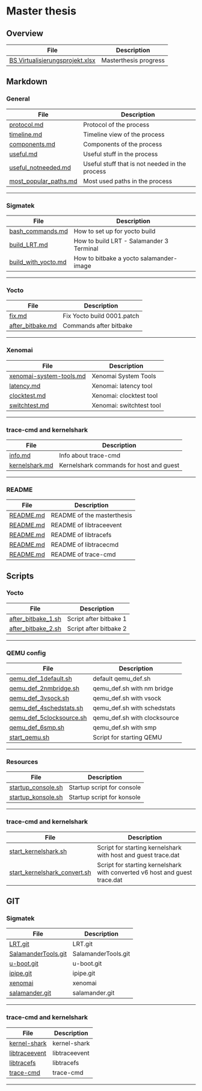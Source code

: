 # Master thesis 
## Overview
| File       | Description |
|------------|-------|
| <a href="BS Virtualisierungsprojekt.xlsx" target="_blank">BS Virtualisierungsprojekt.xlsx</a>   | Masterthesis progress |

## Markdown
### General
| File       | Description |
|------------|-------|
| <a href="protocol.md" target="_blank">protocol.md</a>   | Protocol of the process |
| <a href="timeline.md" target="_blank">timeline.md</a>   | Timeline view of the process |
| <a href="components.md" target="_blank">components.md</a>   | Components of the process |
| <a href="useful.md" target="_blank">useful.md</a>   | Useful stuff in the process |
| <a href="useful_notneeded.md" target="_blank">useful_notneeded.md</a>   | Useful stuff that is not needed in the process |
| <a href="most_popular_paths.md" target="_blank">most_popular_paths.md</a>   | Most used paths in the process |

<hr>

### Sigmatek 
| File       | Description |
|------------|-------|
| <a href="sigmatek/bash_commands.md" target="_blank">bash_commands.md</a>   | How to set up for yocto build |
| <a href="sigmatek/build_LRT.md" target="_blank">build_LRT.md</a>   | How to build LRT - Salamander 3 Terminal |
| <a href="sigmatek/build_with_yocto.md" target="_blank">build_with_yocto.md</a>  | How to bitbake a yocto salamander-image |

<hr>

### Yocto
| File       | Description |
|------------|-------|
| <a href="yocto/fix.md" target="_blank">fix.md</a>   | Fix Yocto build 0001.patch |
| <a href="yocto/after_bitbake.md" target="_blank">after_bitbake.md</a>   | Commands after bitbake |

<hr>

### Xenomai
| File       | Description |
|------------|-------|
| <a href="xenomai-system-tools.md" target="_blank">xenomai-system-tools.md</a>   | Xenomai System Tools |
| <a href="xenomai/latency.md" target="_blank">latency.md</a>   | Xenomai: latency tool |
| <a href="xenomai/clocktest.md" target="_blank">clocktest.md</a>   | Xenomai: clocktest tool |
| <a href="xenomai/switchtest.md" target="_blank">switchtest.md</a>   | Xenomai: switchtest tool |

<hr>

### trace-cmd and kernelshark
| File       | Description |
|------------|-------|
| <a href="trace-cmd/analysis/info.md" target="_blank">info.md</a>   | Info about trace-cmd |
| <a href="trace-cmd/analysis/kernelshark.md" target="_blank">kernelshark.md</a>   | Kernelshark commands for host and guest |

<hr>

### README 
| File       | Description |
|------------|-------|
| <a href="../README.md" target="_blank">README.md</a>   | README of the masterthesis |
| <a href="trace-cmd/LTS/libtraceevent-1.8.2/README.md" target="_blank">README.md</a>   | README of libtraceevent |
| <a href="trace-cmd/LTS/libtracefs-1.8.0/README.md" target="_blank">README.md</a>   | README of libtracefs |
| <a href="trace-cmd/LTS/trace-cmd-libtracecmd-1.5.1/README.md" target="_blank">README.md</a>   | README of libtracecmd |
| <a href="trace-cmd/LTS/trace-cmd-v3.2/README.md" target="_blank">README.md</a>   | README of trace-cmd |


## Scripts
### Yocto
| File       | Description |
|------------|-------|
| <a href="yocto/after_bitbake_1.sh" target="_blank">after_bitbake_1.sh</a>   | Script after bitbake 1 |
| <a href="yocto/after_bitbake_2.sh" target="_blank">after_bitbake_2.sh</a>   | Script after bitbake 2 |

<hr>

### QEMU config
| File       | Description |
|------------|-------|
| <a href="resources/QEMU/qemu_def_1default.sh" target="_blank">qemu_def_1default.sh</a> | default qemu_def.sh  |
| <a href="resources/QEMU/qemu_def_2nmbridge.sh.sh" target="_blank">qemu_def_2nmbridge.sh</a> | qemu_def.sh with nm bridge  |
| <a href="resources/QEMU/qemu_def_3vsock.sh" target="_blank">qemu_def_3vsock.sh</a> |qemu_def.sh with vsock |
| <a href="resources/QEMU/qemu_def_4schedstats.sh" target="_blank">qemu_def_4schedstats.sh</a> | qemu_def.sh with schedstats  |
| <a href="resources/QEMU/qemu_def_5clocksource.sh" target="_blank">qemu_def_5clocksource.sh</a> | qemu_def.sh with clocksource  |
| <a href="resources/QEMU/qemu_def_6smp.sh" target="_blank">qemu_def_6smp.sh</a> | qemu_def.sh with smp |
| <a href="resources/QEMU/start_qemu.sh" target="_blank">start_qemu.sh</a> | Script for starting QEMU |


<hr>




### Resources 
| File       | Description |
|------------|-------|
| <a href="resources/scripts/startup.sh_console.sh" target="_blank">startup_console.sh</a>   | Startup script for console |
| <a href="resources/scripts/startup.sh_konsole.sh" target="_blank">startup_konsole.sh</a>   | Startup script for konsole |

<hr>


### trace-cmd and kernelshark
| File       | Description |
|------------|-------|
| <a href="trace-cmd/analysis/start_kernelshark.sh" target="_blank">start_kernelshark.sh</a>   | Script for starting kernelshark with host and guest trace.dat |
| <a href="trace-cmd/analysis/start_kernelshark_convert.sh" target="_blank">start_kernelshark_convert.sh</a>   | Script for starting kernelshark with converted v6 host and guest trace.dat |

## GIT
### Sigmatek
| File       | Description |
|------------|-------|
| <a href="https://git.sigmatek.at/SIG_SW_BS/salamander/LRT" target="_blank">LRT.git</a>   | LRT.git |
| <a href="https://git.sigmatek.at/SIG_SW_BS/salamander/SalamanderTools.git  " target="_blank">SalamanderTools.git</a>   | SalamanderTools.git |
| <a href="https://git.sigmatek.at/SIG_SW_BS/salamander/u-boot.git  " target="_blank">u-boot.git</a>   | u-boot.git |
| <a href="https://git.sigmatek.at/SIG_SW_BS/salamander/ipipe.git " target="_blank">ipipe.git</a>   | ipipe.git |
| <a href="https://git.sigmatek.at/SIG_SW_BS/salamander/xenomai  " target="_blank">xenomai</a>   | xenomai |
| <a href="https://git.sigmatek.at/SIG_SW_BS/salamander/yocto4/salamander.git" target="_blank">salamander.git</a>   | salamander.git |


<hr>

### trace-cmd and kernelshark
| File       | Description |
|------------|-------|
| <a href="trace-cmd/git/kernel-shark/" target="_blank">kernel-shark</a>   | kernel-shark |
| <a href="trace-cmd/git/libtraceevent/" target="_blank">libtraceevent</a>   | libtraceevent |
| <a href="trace-cmd/git/libtracefs/" target="_blank">libtracefs</a>   | libtracefs |
| <a href="trace-cmd/git/trace-cmd/" target="_blank">trace-cmd</a>   | trace-cmd |
<hr>

